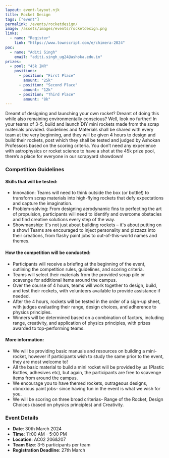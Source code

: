 ```yaml
---
layout: event-layout.njk
title: Rocket Design
tags: ["event"]
permalink: /events/rocketdesign/
image: /assets/images/events/rocketdesign.png
links:
  - name: "Register"
    link: "https://www.townscript.com/e/chimera-2024"
poc:
  - name: "Aditi Singh"
    email: "aditi.singh_ug24@ashoka.edu.in"
prizes: 
  - pool: "45k INR"
    positions:
      - position: "First Place"
        amount: "25k"
      - position: "Second Place"
        amount: "12k"
      - position: "Third Place"
        amount: "8k"
---
```


Dreamt of designing and launching your own rocket? Dreamt of doing this while also remaining environmentally conscious? Well, look no further! In your teams of 3-5,  build and launch DIY mini rockets made from the scrap materials provided. Guidelines and Materials shall be shared with every team at the very beginning, and they will be given 4 hours to design and build their rockets, post which they shall be tested and judged by Ashokan Professors based on the scoring criteria. You don’t need any experience with astrophysics or rocket science to have a shot at the 45k prize pool, there’s a place for everyone in our scrapyard showdown!

### Competition Guidelines
#### Skills that will be tested: 
- Innovation: Teams will need to think outside the box (or bottle!) to transform scrap materials into high-flying rockets that defy expectations and capture the imagination.
- Problem-solving: From designing aerodynamic fins to perfecting the art of propulsion, participants will need to identify and overcome obstacles and find creative solutions every step of the way.
- Showmanship: It's not just about building rockets – it's about putting on a show! Teams are encouraged to inject personality and pizzazz into their creations, from flashy paint jobs to out-of-this-world names and themes.

#### How the competition will be conducted:
- Participants will receive a briefing at the beginning of the event, outlining the competition rules, guidelines, and scoring criteria.
- Teams will select their materials from the provided scrap pile or scavenge for additional items around the campus.
- Over the course of 4 hours, teams will work together to design, build, and test their rockets, with volunteers available to provide assistance if needed.
- After the 4 hours, rockets will be tested in the order of a sign-up sheet, with judges evaluating their range, design choices, and adherence to physics principles.
- Winners will be determined based on a combination of factors, including range, creativity, and application of physics principles, with prizes awarded to top-performing teams.


#### More information:
- We will be providing basic manuals and resources on building a mini-rocket, however if participants wish to study the same prior to the event, they are most welcome to!
- All the basic material to build a mini rocket will be provided by us (Plastic Bottles, adhesives etc), but again, the participants are free to scavenge items from around the campus.
- We encourage you to have themed rockets, outrageous designs, obnoxious paint jobs- since having fun in the event is what we wish for you. 
- We will be scoring on three broad criterias- Range of the Rocket, Design Choices (based on physics principles) and Creativity. 

### Event Details
- **Date**: 30th March 2024
- **Time**: 11:00 AM - 5:00 PM
- **Location**: AC02 206&207
- **Team Size**: 3-5 participants per team
- **Registration Deadline**: 27th March